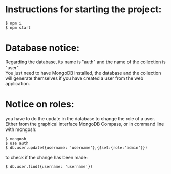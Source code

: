 # Instructions for starting the project:

```shell
$ npm i
$ npm start
```

# Database notice:

Regarding the database, its name is "auth" and the name of the collection is "user".  
You just need to have MongoDB installed, the database and the collection will generate themselves if you have created a user from the web application.

# Notice on roles:

you have to do the update in the database to change the role of a user. Either from the graphical interface MongoDB Compass, or in command line with mongosh:

```shell
$ mongosh
$ use auth
$ db.user.update({username: 'username'},{$set:{role:'admin'}})
```

to check if the change has been made:

```shell
$ db.user.find({username: 'username'})
```
